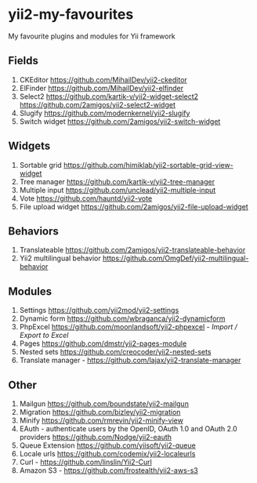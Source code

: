 # yii2-my-favourites
My favourite plugins and modules for Yii framework

## Fields
1. CKEditor https://github.com/MihailDev/yii2-ckeditor
2. ElFinder https://github.com/MihailDev/yii2-elfinder
3. Select2 https://github.com/kartik-v/yii2-widget-select2 https://github.com/2amigos/yii2-select2-widget
4. Slugify https://github.com/modernkernel/yii2-slugify
5. Switch widget https://github.com/2amigos/yii2-switch-widget

## Widgets
1. Sortable grid https://github.com/himiklab/yii2-sortable-grid-view-widget
2. Tree manager https://github.com/kartik-v/yii2-tree-manager
3. Multiple input https://github.com/unclead/yii2-multiple-input
4. Vote https://github.com/hauntd/yii2-vote
5. File upload widget https://github.com/2amigos/yii2-file-upload-widget

## Behaviors
1. Translateable https://github.com/2amigos/yii2-translateable-behavior
2. Yii2 multilingual behavior https://github.com/OmgDef/yii2-multilingual-behavior

## Modules
1. Settings https://github.com/yii2mod/yii2-settings
2. Dynamic form https://github.com/wbraganca/yii2-dynamicform
3. PhpExcel https://github.com/moonlandsoft/yii2-phpexcel - _Import / Export to Excel_
4. Pages https://github.com/dmstr/yii2-pages-module
5. Nested sets https://github.com/creocoder/yii2-nested-sets
6. Translate manager - https://github.com/lajax/yii2-translate-manager

## Other
1. Mailgun https://github.com/boundstate/yii2-mailgun
2. Migration https://github.com/bizley/yii2-migration
3. Minify https://github.com/rmrevin/yii2-minify-view
4. EAuth - authenticate users by the OpenID, OAuth 1.0 and OAuth 2.0 providers https://github.com/Nodge/yii2-eauth
5. Queue Extension https://github.com/yiisoft/yii2-queue
6. Locale urls https://github.com/codemix/yii2-localeurls
7. Curl - https://github.com/linslin/Yii2-Curl
8. Amazon S3 - https://github.com/frostealth/yii2-aws-s3